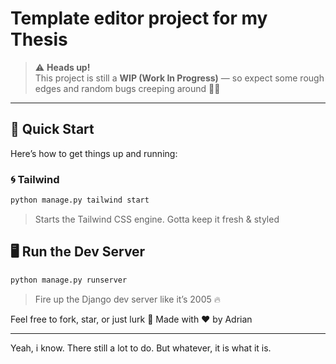 # Template editor project for my Thesis

> ⚠️ **Heads up!**  
> This project is still a **WIP (Work In Progress)** — so expect some rough edges and random bugs creeping around 👀🐛

---

## 🚀 Quick Start

Here’s how to get things up and running:

### 🌀 Tailwind

```bash
python manage.py tailwind start
```
> Starts the Tailwind CSS engine. Gotta keep it fresh & styled 


## 🖥️ Run the Dev Server
```bash
python manage.py runserver
```
> Fire up the Django dev server like it’s 2005 🔥


Feel free to fork, star, or just lurk 👀
Made with ❤️ by Adrian


---

Yeah, i know. There still a lot to do. But whatever, it is what it is.

